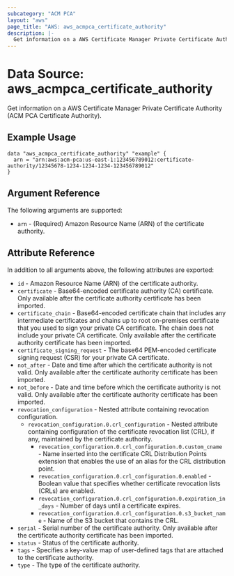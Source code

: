 ```yaml
---
subcategory: "ACM PCA"
layout: "aws"
page_title: "AWS: aws_acmpca_certificate_authority"
description: |-
  Get information on a AWS Certificate Manager Private Certificate Authority
---
```


# Data Source: aws_acmpca_certificate_authority

Get information on a AWS Certificate Manager Private Certificate Authority (ACM PCA Certificate Authority).

## Example Usage

```hcl
data "aws_acmpca_certificate_authority" "example" {
  arn = "arn:aws:acm-pca:us-east-1:123456789012:certificate-authority/12345678-1234-1234-1234-123456789012"
}
```

## Argument Reference

The following arguments are supported:

* `arn` - (Required) Amazon Resource Name (ARN) of the certificate authority.

## Attribute Reference

In addition to all arguments above, the following attributes are exported:

* `id` - Amazon Resource Name (ARN) of the certificate authority.
* `certificate` - Base64-encoded certificate authority (CA) certificate. Only available after the certificate authority certificate has been imported.
* `certificate_chain` - Base64-encoded certificate chain that includes any intermediate certificates and chains up to root on-premises certificate that you used to sign your private CA certificate. The chain does not include your private CA certificate. Only available after the certificate authority certificate has been imported.
* `certificate_signing_request` - The base64 PEM-encoded certificate signing request (CSR) for your private CA certificate.
* `not_after` - Date and time after which the certificate authority is not valid. Only available after the certificate authority certificate has been imported.
* `not_before` - Date and time before which the certificate authority is not valid. Only available after the certificate authority certificate has been imported.
* `revocation_configuration` - Nested attribute containing revocation configuration.
    * `revocation_configuration.0.crl_configuration` - Nested attribute containing configuration of the certificate revocation list (CRL), if any, maintained by the certificate authority.
        * `revocation_configuration.0.crl_configuration.0.custom_cname` - Name inserted into the certificate CRL Distribution Points extension that enables the use of an alias for the CRL distribution point.
        * `revocation_configuration.0.crl_configuration.0.enabled` - Boolean value that specifies whether certificate revocation lists (CRLs) are enabled.
        * `revocation_configuration.0.crl_configuration.0.expiration_in_days` - Number of days until a certificate expires.
        * `revocation_configuration.0.crl_configuration.0.s3_bucket_name` - Name of the S3 bucket that contains the CRL.
* `serial` - Serial number of the certificate authority. Only available after the certificate authority certificate has been imported.
* `status` - Status of the certificate authority.
* `tags` - Specifies a key-value map of user-defined tags that are attached to the certificate authority.
* `type` - The type of the certificate authority.
